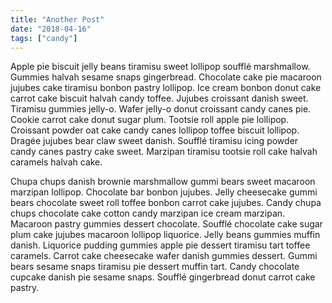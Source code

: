 ```yaml
---
title: "Another Post"
date: "2018-04-16"
tags: ["candy"]
---
```


Apple pie biscuit jelly beans tiramisu sweet lollipop soufflé marshmallow. Gummies halvah sesame snaps gingerbread. Chocolate cake pie macaroon jujubes cake tiramisu bonbon pastry lollipop. Ice cream bonbon donut cake carrot cake biscuit halvah candy toffee. Jujubes croissant danish sweet. Tiramisu gummies jelly-o. Wafer jelly-o donut croissant candy canes pie. Cookie carrot cake donut sugar plum. Tootsie roll apple pie lollipop. Croissant powder oat cake candy canes lollipop toffee biscuit lollipop. Dragée jujubes bear claw sweet danish. Soufflé tiramisu icing powder candy canes pastry cake sweet. Marzipan tiramisu tootsie roll cake halvah caramels halvah cake.

Chupa chups danish brownie marshmallow gummi bears sweet macaroon marzipan lollipop. Chocolate bar bonbon jujubes. Jelly cheesecake gummi bears chocolate sweet roll toffee bonbon carrot cake jujubes. Candy chupa chups chocolate cake cotton candy marzipan ice cream marzipan. Macaroon pastry gummies dessert chocolate. Soufflé chocolate cake sugar plum cake jujubes macaroon lollipop liquorice. Jelly beans gummies muffin danish. Liquorice pudding gummies apple pie dessert tiramisu tart toffee caramels. Carrot cake cheesecake wafer danish gummies dessert. Gummi bears sesame snaps tiramisu pie dessert muffin tart. Candy chocolate cupcake danish pie sesame snaps. Soufflé gingerbread donut carrot cake pastry.
